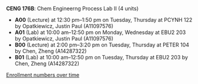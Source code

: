 **CENG 176B**: Chem Engineerng Process Lab II (4 units)

- **A00** (Lecture) at 12:30 pm–1:50 pm on Tuesday, Thursday at PCYNH 122 by Opatkiewicz, Justin Paul (A11097576)
- **A01** (Lab) at 10:00 am–12:50 pm on Monday, Wednesday at EBU2 203 by Opatkiewicz, Justin Paul (A11097576)
- **B00** (Lecture) at 2:00 pm–3:20 pm on Tuesday, Thursday at PETER 104 by Chen, Zheng (A14287322)
- **B01** (Lab) at 10:00 am–12:50 pm on Tuesday, Thursday at EBU2 203 by Chen, Zheng (A14287322)

[Enrollment numbers over time](./CENG176B.tsv)
